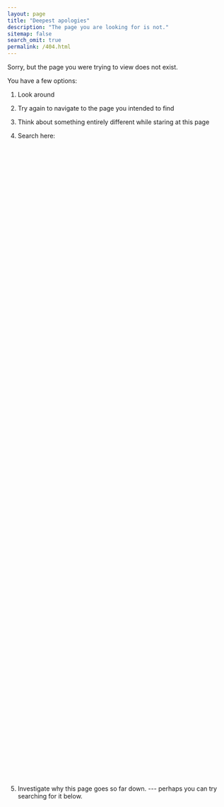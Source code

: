 ```yaml
---
layout: page
title: "Deepest apologies"
description: "The page you are looking for is not."
sitemap: false
search_omit: true
permalink: /404.html
---  
```


Sorry, but the page you were trying to view does not exist. 

You have a few options:

 1. Look around 

 2. Try again to navigate to the page you intended to find

 3. Think about something entirely different while staring at this page

 4. Search here: 

<script type="text/javascript">
  var GOOG_FIXURL_LANG = 'en';
  var GOOG_FIXURL_SITE = '{{ site.url }}'
</script>
<script type="text/javascript"
  src="//linkhelp.clients.google.com/tbproxy/lh/wm/fixurl.js">
</script>

<br><br><br><br><br><br><br><br><br><br><br><br><br><br><br><br><br><br><br><br><br><br><br><br><br><br><br><br>
<br><br><br><br><br><br><br><br><br><br><br><br><br><br><br><br><br><br><br><br><br><br><br><br><br><br><br><br>
<br><br><br><br><br><br><br><br><br><br><br><br><br><br><br><br><br><br><br><br><br><br><br><br><br><br><br><br>

5. Investigate why this page goes so far down. --- perhaps you can try searching for it below.


